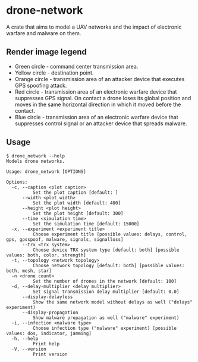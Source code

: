 # drone-network

A crate that aims to model a UAV networks and the impact of electronic warfare and malware on them.

## Render image legend

* Green circle - command center transmission area.
* Yellow circle - destination point.
* Orange circle - transmission area of an attacker device that executes GPS spoofing attack.
* Red circle - transmission area of an electronic warfare device that suppresses GPS signal.
  On contact a drone loses its global position and moves in the same horizontal direction in which it moved before the contact.
* Blue circle - transmission area of an electronic warfare device that suppresses control signal or an attacker device that spreads malware.

## Usage

```shell
$ drone_network --help
Models drone networks.

Usage: drone_network [OPTIONS]

Options:
  -c, --caption <plot caption>
          Set the plot caption [default: ]
      --width <plot width>
          Set the plot width [default: 400]
      --height <plot height>
          Set the plot height [default: 300]
      --time <simulation time>
          Set the simulation time [default: 15000]
  -x, --experiment <experiment title>
          Choose experiment title [possible values: delays, control, gps, gpsspoof, malware, signals, signalloss]
      --trx <trx system>
          Choose device TRX system type [default: both] [possible values: both, color, strength]
  -t, --topology <network topology>
          Choose network topology [default: both] [possible values: both, mesh, star]
  -n <drone count>
          Set the number of drones in the network [default: 100]
  -d, --delay-multiplier <delay multiplier>
          Set signal transmission delay multiplier [default: 0.0]
      --display-delayless
          Show the same network model without delays as well ("delays" experiment)
      --display-propagation
          Show malware propagation as well ("malware" experiment)
  -i, --infection <malware type>
          Choose infection type ("malware" experiment) [possible values: dos, indicator, jamming]
  -h, --help
          Print help
  -V, --version
          Print version
```
